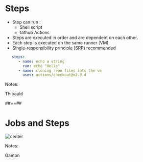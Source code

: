 <!-- .slide: class="with-code" -->
# Steps

* Step can run :
  * Shell script 
  * Github Actions
* Steps are executed in order and are dependent on each other.
* Each step is executed on the same runner (VM)
* Single-responsibility principle (SRP) recommended

```yaml
   steps:
      - name: echo a string 
        run: echo "Hello"   
      - name: cloning repo files into the vm 
        uses: actions/checkout@v2.3.4
```

Notes:

Thibauld



##==##
<!-- .slide: -->
# Jobs and Steps

![center](./assets/images/overview-actions-simple.png)

Notes:

Gaetan
